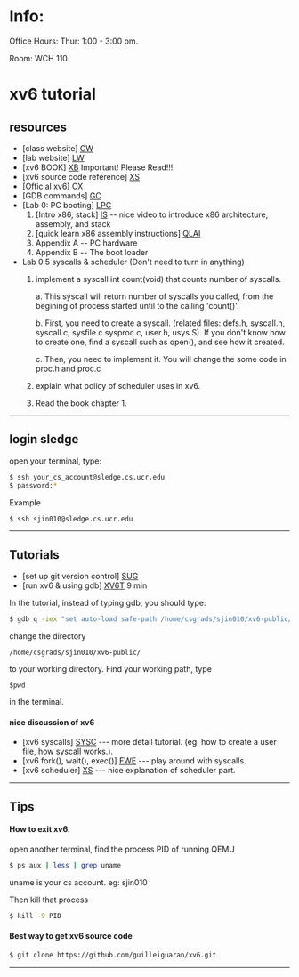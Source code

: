 # Info:
Office Hours: Thur: 1:00 - 3:00 pm.

Room: WCH 110.  

# xv6 tutorial


## resources
 * [class website] [CW]
 * [lab website] [LW]
 * [xv6 BOOK] [XB]   Important! Please Read!!!
 * [xv6 source code reference] [XS]
 * [Official xv6] [OX]
 * [GDB commands] [GC]
 * [Lab 0: PC booting] [LPC]
    1. [Intro x86, stack] [IS] -- nice video to introduce x86 architecture, assembly, and stack
    2. [quick learn x86 assembly instructions] [QLAI]
    3. Appendix A -- PC hardware  <xv6 book>
    4. Appendix B -- The boot loader <xv6 book>
 * Lab 0.5  syscalls & scheduler (Don't need to turn in anything)
    1. implement a syscall int count(void) that counts number of syscalls.
        
        a. This syscall will return number of syscalls you called, from the begining of process started until to the calling 'count()'.

        b. First, you need to create a syscall. (related files: defs.h, syscall.h, syscall.c, sysfile.c sysproc.c, user.h, usys.S). If you don't know how to create one, find a syscall such as open(), and see how it created. 
        
        c. Then, you need to implement it. You will change the some code in proc.h and proc.c
    2. explain what policy of scheduler uses in xv6.
    3. Read the book chapter 1.
    
 
---
## login sledge

open your terminal, type: 
```sh
$ ssh your_cs_account@sledge.cs.ucr.edu 
$ password:*
```

Example

```sh
$ ssh sjin010@sledge.cs.ucr.edu
```

---

## Tutorials

 * [set up git version control] [SUG]
 * [run xv6 & using gdb] [XV6T]   9 min 
 
In the tutorial, instead of typing gdb, you should type:
```sh
$ gdb q -iex "set auto-load safe-path /home/csgrads/sjin010/xv6-public/"
```

change the directory 

```
/home/csgrads/sjin010/xv6-public/
```

to your working directory.   Find your working path, type 
```
$pwd
```
in the terminal.

#### nice discussion of xv6
 
 * [xv6 syscalls] [SYSC]   ---  more detail tutorial. (eg: how to create a user file, how syscall works.).
 * [xv6 fork(), wait(), exec()] [FWE] --- play around with syscalls. 
 * [xv6 scheduler] [XS]  --- nice explanation of scheduler part. 
 
---
## Tips 

#### How to exit xv6.
 open another terminal, find the process PID of running QEMU
```sh
$ ps aux | less | grep uname
```
uname is your cs account. eg: sjin010

Then kill that process

```sh
$ kill -9 PID
```

#### Best way to get xv6 source code
```sh
$ git clone https://github.com/guilleiguaran/xv6.git
```

---


 [LPC]: <http://www.cs.ucr.edu/~nael/cs153/labs/lab0.html>
[CW]: <http://www.cs.ucr.edu/~nael/cs153/>
[LW]: <http://www.cs.ucr.edu/~nael/cs153/labs/xv6.html>
[XB]: <https://pdos.csail.mit.edu/6.828/2014/xv6/book-rev8.pdf>
[XS]: <https://pdos.csail.mit.edu/6.828/2014/xv6/xv6-rev8.pdf>
[OX]: <https://pdos.csail.mit.edu/6.828/2014/xv6.html>
[GC]: <https://pdos.csail.mit.edu/6.828/2014/labguide.html>
[XV6T]: <https://www.youtube.com/watch?v=ktkAlbcoz7o> 
[SYSC]: <https://www.youtube.com/watch?v=vR6z2QGcoo8&feature=youtu.be>
[MDX]: <https://www.youtube.com/watch?v=2rAnCmXaOwo&ebc=ANyPxKpfkJea41eDHt0nTPlWIZnbD7ohhOUacMxlo09ixCvGQVdWiY7qguoMn951IXtTAcXi002enio4TN9TUx0iLC0STdhanw>
[SUG]: <https://github.com/jinsongwei/xv6-public/blob/master/tutorials/git_control.md>
[IS]: <https://www.youtube.com/watch?v=H4Z0S9ZbC0g&index=1&list=PL038BE01D3BAEFDB0>
[QLAI]: <https://en.m.wikibooks.org/wiki/X86_Assembly/Other_Instructions>
[FWE]: <https://www.youtube.com/watch?v=lp7tFNrO1K4&feature=youtu.be>
[XS]: <https://www.youtube.com/watch?v=eYfeOT1QYmg&feature=youtu.be>
